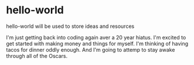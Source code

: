 # hello-world
hello-world will be used to store ideas and resources

I'm just getting back into coding again aver a 20 year hiatus.  I'm excited to get started with making money and things for myself.
I'm thinking of having tacos for dinner oddly enough.
And I'm going to attemp to stay awake through all of the Oscars.
